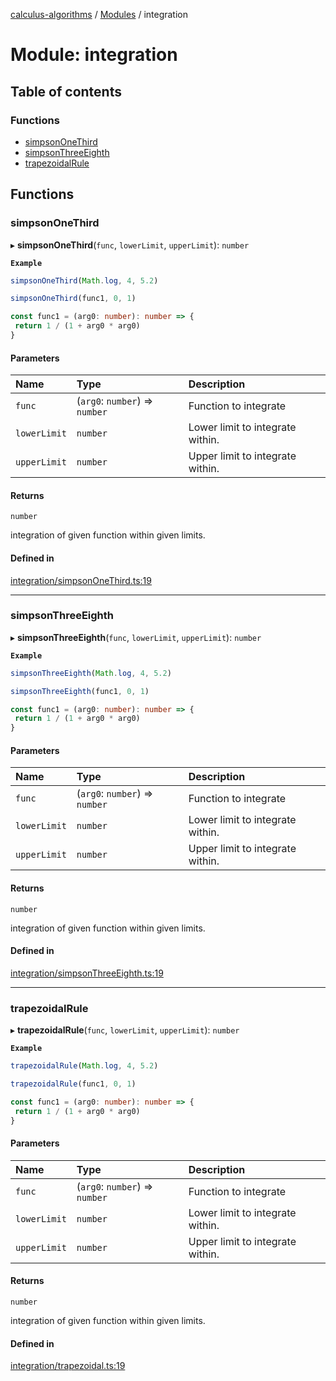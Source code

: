 [calculus-algorithms](../README.md) / [Modules](../modules.md) / integration

# Module: integration

## Table of contents

### Functions

- [simpsonOneThird](integration.md#simpsononethird)
- [simpsonThreeEighth](integration.md#simpsonthreeeighth)
- [trapezoidalRule](integration.md#trapezoidalrule)

## Functions

### simpsonOneThird

▸ **simpsonOneThird**(`func`, `lowerLimit`, `upperLimit`): `number`

**`Example`**

```ts
simpsonOneThird(Math.log, 4, 5.2)

simpsonOneThird(func1, 0, 1)

const func1 = (arg0: number): number => {
 return 1 / (1 + arg0 * arg0)
}
```

#### Parameters

| Name | Type | Description |
| :------ | :------ | :------ |
| `func` | (`arg0`: `number`) => `number` | Function to integrate |
| `lowerLimit` | `number` | Lower limit to integrate within. |
| `upperLimit` | `number` | Upper limit to integrate within. |

#### Returns

`number`

integration of given function within given limits.

#### Defined in

[integration/simpsonOneThird.ts:19](https://github.com/RohitSingh107/calculus-algorithms/blob/292cf31/src/integration/simpsonOneThird.ts#L19)

___

### simpsonThreeEighth

▸ **simpsonThreeEighth**(`func`, `lowerLimit`, `upperLimit`): `number`

**`Example`**

```ts
simpsonThreeEighth(Math.log, 4, 5.2)

simpsonThreeEighth(func1, 0, 1)

const func1 = (arg0: number): number => {
 return 1 / (1 + arg0 * arg0)
}
```

#### Parameters

| Name | Type | Description |
| :------ | :------ | :------ |
| `func` | (`arg0`: `number`) => `number` | Function to integrate |
| `lowerLimit` | `number` | Lower limit to integrate within. |
| `upperLimit` | `number` | Upper limit to integrate within. |

#### Returns

`number`

integration of given function within given limits.

#### Defined in

[integration/simpsonThreeEighth.ts:19](https://github.com/RohitSingh107/calculus-algorithms/blob/292cf31/src/integration/simpsonThreeEighth.ts#L19)

___

### trapezoidalRule

▸ **trapezoidalRule**(`func`, `lowerLimit`, `upperLimit`): `number`

**`Example`**

```ts
trapezoidalRule(Math.log, 4, 5.2)

trapezoidalRule(func1, 0, 1)

const func1 = (arg0: number): number => {
 return 1 / (1 + arg0 * arg0)
}
```

#### Parameters

| Name | Type | Description |
| :------ | :------ | :------ |
| `func` | (`arg0`: `number`) => `number` | Function to integrate |
| `lowerLimit` | `number` | Lower limit to integrate within. |
| `upperLimit` | `number` | Upper limit to integrate within. |

#### Returns

`number`

integration of given function within given limits.

#### Defined in

[integration/trapezoidal.ts:19](https://github.com/RohitSingh107/calculus-algorithms/blob/292cf31/src/integration/trapezoidal.ts#L19)
